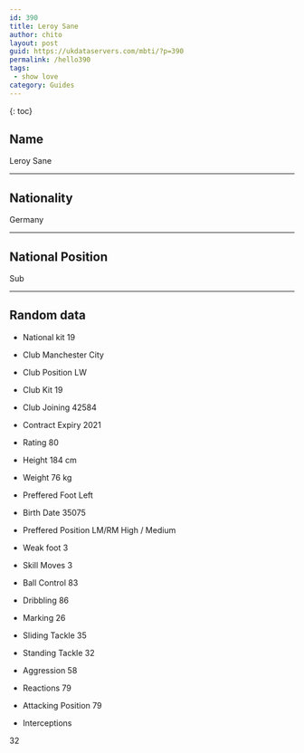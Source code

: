 ```yaml
---
id: 390
title: Leroy Sane
author: chito
layout: post
guid: https://ukdataservers.com/mbti/?p=390
permalink: /hello390
tags:
 - show love
category: Guides
---
```



{: toc}

## Name  
Leroy Sane 

* * *

## Nationality  
Germany 

* * *

## National Position  
Sub 

* * *

## Random data 

  * National kit 
19 

  * Club 
Manchester City 

  * Club Position 
LW 

  * Club Kit 
19 

  * Club Joining 
42584 

  * Contract Expiry 
2021 

  * Rating 
80 

  * Height 
184 cm 

  * Weight 
76 kg 

  * Preffered Foot 
Left 

  * Birth Date 
35075 

  * Preffered Position 
LM/RM High / Medium 

  * Weak foot 
3 

  * Skill Moves 
3 

  * Ball Control 
83 

  * Dribbling 
86 

  * Marking 
26 

  * Sliding Tackle 
35 

  * Standing Tackle 
32 

  * Aggression 
58 

  * Reactions 
79 

  * Attacking Position 
79 

  * Interceptions 

32